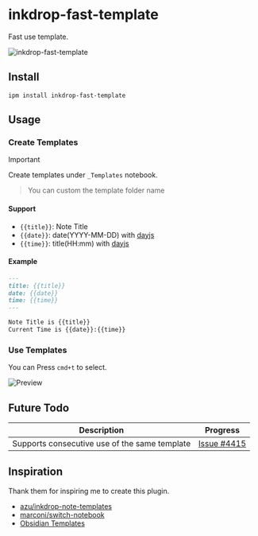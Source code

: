 # inkdrop-fast-template

Fast use template.

![inkdrop-fast-template](https://i.imgur.com/os7nGrM.png)

## Install

```
ipm install inkdrop-fast-template
```

## Usage

### Create Templates

> [!IMPORTANT]  
Create templates under `_Templates` notebook.

> You can custom the template folder name

#### Support
- `{{title}}`: Note Title
- `{{date}}`: date(YYYY-MM-DD) with [dayjs](https://day.js.org/)
- `{{time}}`: title(HH:mm) with [dayjs](https://day.js.org/)

#### Example
```markdown
---
title: {{title}}
date: {{date}}
time: {{time}}
---

Note Title is {{title}}
Current Time is {{date}}:{{time}}
```

### Use Templates

You can Press `cmd+t` to select.

![Preview](https://i.imgur.com/dYVvx2a.gif)

## Future Todo 

| Description | Progress |
| ------- | ------- |
| Supports consecutive use of the same template  |[Issue #4415](https://github.com/Semantic-Org/Semantic-UI-React/issues/4415)    |

## Inspiration

Thank them for inspiring me to create this plugin.

- [azu/inkdrop-note-templates](https://github.com/azu/inkdrop-note-templates) 
- [marconi/switch-notebook](https://github.com/marconi/switch-notebook) 
- [Obsidian Templates](https://help.obsidian.md/Plugins/Templates)
